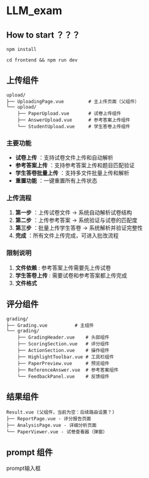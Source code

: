 # LLM_exam

## How to start ？？？

```
npm install
```

```
cd frontend && npm run dev
```

## 上传组件

```
upload/
├── UploadingPage.vue         # 主上传页面（父组件）
└── upload/
    ├── PaperUpload.vue       # 试卷上传组件
    ├── AnswerUpload.vue      # 参考答案上传组件
    └── StudentUpload.vue     # 学生答卷上传组件
```

### 主要功能

* **试卷上传** ：支持试卷文件上传和自动解析
* **参考答案上传** ：支持参考答案上传和题目匹配验证
* **学生答卷批量上传** ：支持多文件批量上传和解析
* **重置功能** ：一键重置所有上传状态

### 上传流程

1. **第一步** ：上传试卷文件 → 系统自动解析试卷结构
2. **第二步** ：上传参考答案 → 系统验证与试卷的匹配度
3. **第三步** ：批量上传学生答卷 → 系统解析并验证完整性
4. **完成** ：所有文件上传完成，可进入批改流程

### 限制说明

1. **文件依赖** : 参考答案上传需要先上传试卷
2. **学生答卷上传** : 需要试卷和参考答案都上传完成
3. **文件格式**

## 评分组件

```
grading/
├── Grading.vue          # 主组件
└── grading/
    ├── GradingHeader.vue    # 头部组件
    ├── ScoringSection.vue   # 评分组件
    ├── ActionSection.vue    # 操作组件
    ├── HighlightToolbar.vue # 工具栏组件
    ├── PaperPreview.vue     # 预览组件
    ├── ReferenceAnswer.vue  # 参考答案组件
    └── FeedbackPanel.vue    # 反馈组件
```

## 结果组件

```
Result.vue (父组件，当前为空：后续路由设置？)
├── ReportPage.vue - 评分报告页面
├── AnalysisPage.vue - 详细分析页面
└── PaperViewer.vue - 试卷查看器（弹窗）
```

## prompt 组件

prompt输入框
